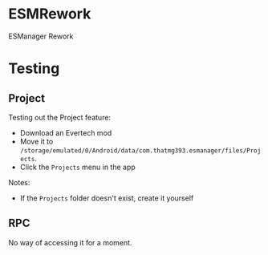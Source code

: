 # ESMRework
ESManager Rework

# Testing

## Project
Testing out the Project feature:
- Download an Evertech mod
- Move it to `/storage/emulated/0/Android/data/com.thatmg393.esmanager/files/Projects`.
- Click the `Projects` menu in the app

Notes:
- If the `Projects` folder doesn't exist, create it yourself

## RPC
No way of accessing it for a moment.
